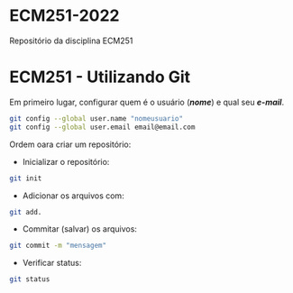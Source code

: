 # ECM251-2022
Repositório da disciplina ECM251

# ECM251 - Utilizando Git

Em primeiro lugar, configurar quem é o usuário (***nome***) e qual seu ***e-mail***.

```bash
git config --global user.name "nomeusuario"
git config --global user.email email@email.com
```

Ordem oara criar um repositório:
- Inicializar o repositório:
```bash
git init
```

- Adicionar os arquivos com:
```bash
git add.
```
- Commitar (salvar) os arquivos:
```bash
git commit -m "mensagem"
```
- Verificar status:
```bash
git status
```


